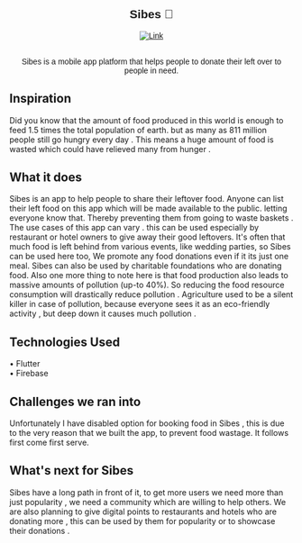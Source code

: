 <div align="center" style="font-family:'Montserrat', sans-serif;">
  
## Sibes 🍔
  
  [![Link](https://img.shields.io/badge/Download-apk-informantional)](https://drive.google.com/file/d/19kOlo8vPPyHnOpQXW9drf8eh26_p3ePw/view?usp=sharing)

  <br/>
  Sibes is a mobile app platform that helps people to donate their left over to people in need.
</div>

## Inspiration

Did you know that the amount of food produced in this world is enough to feed 1.5 times the total population of earth. but as many as 811 million people still go hungry every day . This means a huge amount of food is wasted which could have relieved many from hunger .

## What it does

Sibes is an app to help people to share their leftover food. Anyone can list their left food on this app which will be made available to the public. letting everyone know that. Thereby preventing them from going to waste baskets . The use cases of this app can vary . this can be used especially by restaurant or hotel owners to give away their good leftovers. It's often that much food is left behind from various events, like wedding parties, so Sibes can be used here too, We promote any food donations even if it its just one meal. Sibes can also be used by charitable foundations who are donating food. Also one more thing to note here is that food production also leads to massive amounts of pollution (up-to 40%). So reducing the food resource consumption will drastically reduce pollution . Agriculture used to be a silent killer in case of pollution, because everyone sees it as an eco-friendly activity , but deep down it causes much pollution .

## Technologies Used

• Flutter <br/>
• Firebase

## Challenges we ran into

Unfortunately I have disabled option for booking food in Sibes , this is due to the very reason that we built the app, to prevent food wastage. It follows first come first serve.

## What's next for Sibes

Sibes have a long path in front of it, to get more users we need more than just popularity , we need a community which are willing to help others. We are also planning to give digital points to restaurants and hotels who are donating more , this can be used by them for popularity or to showcase their donations .
